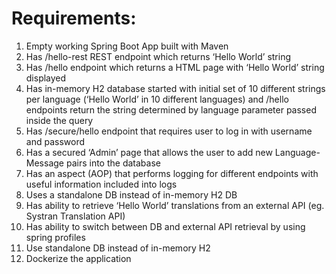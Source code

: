 # Requirements:
1. Empty working Spring Boot App built with Maven
2. Has /hello-rest REST endpoint which returns ‘Hello World’ string
3. Has /hello endpoint which returns a HTML page with ‘Hello World’ string displayed
4. Has in-memory H2 database started with initial set of 10 different strings per language (‘Hello
World’ in 10 different languages) and /hello endpoints return the string determined by language
parameter passed inside the query
5. Has /secure/hello endpoint that requires user to log in with username and password
6. Has a secured ‘Admin’ page that allows the user to add new Language-Message pairs into the
database
7. Has an aspect (AOP) that performs logging for different endpoints with useful information
included into logs
8. Uses a standalone DB instead of in-memory H2 DB
9. Has ability to retrieve ‘Hello World’ translations from an external API (eg. Systran Translation
API)
10. Has ability to switch between DB and external API retrieval by using spring profiles
11. Use standalone DB instead of in-memory H2
12. Dockerize the application
